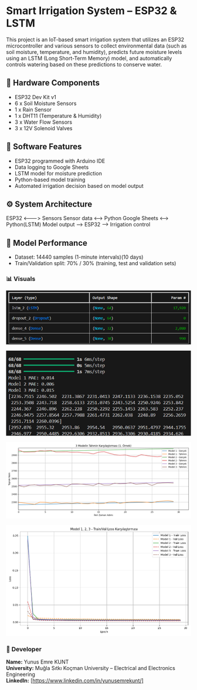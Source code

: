 # Smart Irrigation System – ESP32 & LSTM

This project is an IoT-based smart irrigation system that utilizes an ESP32 microcontroller and various sensors to collect environmental data (such as soil moisture, temperature, and humidity), predicts future moisture levels using an LSTM (Long Short-Term Memory) model, and automatically controls watering based on these predictions to conserve water.

## 🔧 Hardware Components

- ESP32 Dev Kit v1
- 6 x Soil Moisture Sensors
- 1 x Rain Sensor
- 1 x DHT11 (Temperature & Humidity)
- 3 x Water Flow Sensors
- 3 x 12V Solenoid Valves

## 🧠 Software Features

- ESP32 programmed with Arduino IDE
- Data logging to Google Sheets
- LSTM model for moisture prediction
- Python-based model training
- Automated irrigation decision based on model output

## ⚙️ System Architecture

ESP32 <---> Sensors
Sensor data <--> Python 
Google Sheets <--> Python(LSTM)
Model output --> ESP32 --> Irrigation control


## 🧪 Model Performance

- Dataset: 14440 samples (1-minute intervals)(10 days)
- Train/Validation split: 70% / 30% (training, test and validation sets)

### 📊 Visuals

![System Diagram 1](images/figure_1.png)  

![System Diagram 2](images/figure_2.png)  

![System Diagram 3](images/Figure_5.png)  

![System Diagram 4](images/Figure_n1.png)









### 👤 **Developer**

**Name:** Yunus Emre KUNT  
**University:** Muğla Sıtkı Koçman University – Electrical and Electronics Engineering  
**LinkedIn:** [https://www.linkedin.com/in/yunusemrekunt/]

